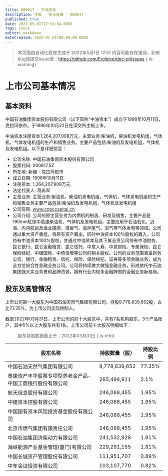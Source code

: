 ```yaml
---
title: 000617 - 中油资本
description: 主板 - 多元金融 - 000617
published: true
date: 2022-05-01T17:51:04.000Z
tags: stock
editor: markdown
dateCreated: 2022-01-01T00:00:00.000Z
---
```


> 本页面由自动化程序生成于 2022年5月1日 17:51
> 内容可能存在错误，如有bug请提交issue至：https://github.com/Eroleice/doc-pi/issues
{.is-warning}

# 上市公司基本情况

## 基本资料

中国石油集团资本股份有限公司（以下简称“中油资本”）成立于1996年10月11日，克拉玛依市。于1996年10月22日在深交所主板上市。

中油资本注册资本1,264,207.908万元，主营业务:柴油机，柴油机发电机组，气体机，气体发电机组的生产和销售业务。主要产品包括:柴油机及发电机组，气体机及发电机组。以下是详细信息：

- 公司名称: 中国石油集团资本股份有限公司
- 股票代码: 000617.SZ
- 所在地: 新疆 - 克拉玛依市
- 成立日期: 1996年10月11日
- 注册资本: 1,264,207.908万元
- 法定代表人: 蒋尚军
- 主营业务: 主营业务:柴油机，柴油机发电机组，气体机，气体发电机组的生产和销售业务主要产品包括:柴油机及发电机组，气体机及发电机组
- 公司官网: www.cnpccapital.cn
- 公司介绍: 公司的原主营业务为内燃机的制造、研发及销售，主要产品是190mm缸径中高速柴油机、气体机及发电机组，主要应用于石油石化，近海、内河航运及渔业捕捞，煤层气、高炉尾气、沼气等气体发电等领域。公司通过重大资产重组，将原有资产置出，同时中油资本100%股权的置入，公司持有中油资本100%股权，并通过中油资本及其下属全资公司持有中油财务、昆仑银行、昆仑金融租赁、昆仑信托、中意人寿、中意财险、专属保险、昆仑保险经纪、中银国际、中债信增等公司的相关股权。公司的业务范围涵盖财务公司、银行、金融租赁、信托、保险、保险经纪、证券等多项金融业务，成为全方位综合性金融业务公司。公司将持续做大做强金融业务，形成依托中石油集团强大实业背景和品牌资源，拥有行业内较多金融牌照的金融业务新格局。


## 股东及高管情况

上市公司第一大股东为中国石油天然气集团有限公司，持股9,778,839,652股，占比77.35%，为上市公司实际控制人。

截至2022年03月31日，上市公司的前十大股东中，共有7名机构股东，3个产品账户，其中5%以上大股东共有1名。上市公司前十大股东明细如下：

> 股东持股数据截止于：2022年03月31日
{.is-info}

| 股东名称 | 持股数量（股） | 持股比例 |
| --- | --- | --- |
| 中国石油天然气集团有限公司 | 9,778,839,652 | 77.35% |
| 泰康资产丰华股票专项型养老金产品-中国工商银行股份有限公司 | 265,494,911 | 2.1% |
| 航天信息股份有限公司 | 246,068,455 | 1.95% |
| 中建资本控股有限公司 | 246,068,455 | 1.95% |
| 中国国有资本风险投资基金股份有限公司 | 246,068,455 | 1.95% |
| 北京市燃气集团有限责任公司 | 246,068,455 | 1.95% |
| 中国石油集团济柴动力有限公司 | 241,532,928 | 1.91% |
| 海峡能源产业基金管理(厦门)有限公司 | 229,291,155 | 1.81% |
| 中国长城资产管理股份有限公司 | 111,951,707 | 0.89% |
| 中车金证投资有限公司 | 103,107,770 | 0.82% |





